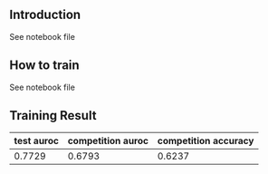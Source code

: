 ## Introduction
See notebook file
## How to train
See notebook file

## Training Result
|test auroc|competition auroc|competition accuracy|
|---|---|---|
|0.7729|0.6793|0.6237|



